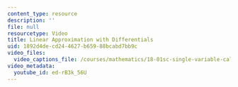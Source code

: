 ```yaml
---
content_type: resource
description: ''
file: null
resourcetype: Video
title: Linear Approximation with Differentials
uid: 1892d4de-cd24-4627-b659-88bcabd7bb9c
video_files:
  video_captions_file: /courses/mathematics/18-01sc-single-variable-calculus-fall-2010/unit-2-applications-of-differentiation/part-c-mean-value-theorem-antiderivatives-and-differential-equations/session-36-differentials/linear-approximation-with-differentials/ed-rB3k_56U.vtt
video_metadata:
  youtube_id: ed-rB3k_56U
---
```

